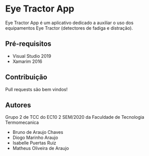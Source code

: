 # Eye Tractor App

Eye Tractor App é um aplicativo dedicado a auxiliar o uso dos equipamentos Eye Tractor (detectores de fadiga e distração).

## Pré-requisitos
- Visual Studio 2019
- Xamarim 2016


## Contribuição
Pull requests são bem vindos!

## Autores
Grupo 2 de TCC do EC10 2 SEM/2020 da Faculdade de Tecnologia Termomecanica
- Bruno de Araujo Chaves
- Diogo Marinho Araujo
- Isabelle Puertas Ruiz
- Matheus Oliveira de Araujo
